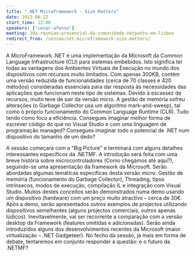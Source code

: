 ```yaml
---
title: ".NET MicroFramework - Size Matters"
date: 2013-06-22
start_time: 12:00
speakers: ["cesar-afonso"]
meeting: 39a-reuniao-presencial-da-comunidade-netponto-em-lisboa
redirect_from: /sessao/net-microframework-size-matters/
---
```


A MicroFramework .NET é uma implementação da Microsoft da Common Language Infrastructure (CLI) para sistemas embebidos. Isto significa ter todas as vantagens dos Ambientes Virtuais de Execução no mundo dos dispositivos com recursos muito limitados. Com apenas 300KB, contém uma versão reduzida de funcionalidades (cerca de 70 classes e 420 métodos) consideradas essenciais para dar resposta às necessidades das aplicações que funcionam neste tipo de sistemas. Devido à escassez de recursos, muito teve de sair da versão micro. A gestão de memória sofreu alterações (o Garbage Collector usa um algoritmo mark-and-sweep), tal como o próprio funcionamento do Common Language Runtime (CLR). Tudo tendo como foco a eficiência.
Consegues imaginar melhor forma de escrever código do que no Visual Studio e com uma linguagem de programação managed? Consegues imaginar todo o potencial de .NET num dispositivo do tamanho de um dedo?

A sessão começará com a "Big Picture" e terminará com alguns detalhes interessantes específicos da .NETMF.
A introdução será feita com uma breve história sobre microcontroladores (Como chegámos até aqui?), seguindo-se uma apresentação da framework da Microsoft. Serão abordadas algumas temáticas específicas desta versão micro: Gestão de memória (funcionamento do Garbage Collector), Threading, tipos intrínsecos, modos de execução, compilação IL e integração com Visual Studio. Muitos destes conceitos serão demonstrados numa demo usando um dispositivo (hardware) com um preço muito atractivo – cerca de 30€. Após a demo, serão apresentados outros exemplos de projectos utilizando dispositivos semelhantes (alguns projectos comerciais, outros apenas lúdicos). Inevitavelmente, vai ser recorrente a comparação com a versão desktop da Framework (features omitidas e adicionadas). Serão ainda introduzidos alguns dos desenvolvimentos recentes da Microsoft (maior virtualização – .NET Gadgeteer).
No fecho da sessão, já mais em forma de debate, tentaremos em conjunto responder à questão: e o futuro da .NETMF?
